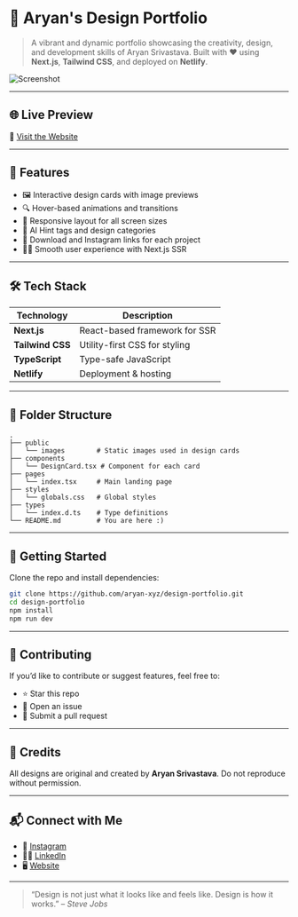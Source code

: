 # 🎨 Aryan's Design Portfolio

> A vibrant and dynamic portfolio showcasing the creativity, design, and development skills of Aryan Srivastava. Built with ❤️ using **Next.js**, **Tailwind CSS**, and deployed on **Netlify**.

![Screenshot](public/images/preview.png)

---

## 🌐 Live Preview

🔗 [Visit the Website](https://your-netlify-url.netlify.app)

---

## 🚀 Features

- 🖼️ Interactive design cards with image previews
- 🔍 Hover-based animations and transitions
- 📱 Responsive layout for all screen sizes
- 🧠 AI Hint tags and design categories
- 🔗 Download and Instagram links for each project
- 🧑‍💻 Smooth user experience with Next.js SSR

---

## 🛠️ Tech Stack

| Technology     | Description                     |
|----------------|---------------------------------|
| **Next.js**    | React-based framework for SSR   |
| **Tailwind CSS** | Utility-first CSS for styling |
| **TypeScript** | Type-safe JavaScript            |
| **Netlify**    | Deployment & hosting            |

---

## 📁 Folder Structure

```
.
├── public
│   └── images        # Static images used in design cards
├── components
│   └── DesignCard.tsx # Component for each card
├── pages
│   └── index.tsx     # Main landing page
├── styles
│   └── globals.css   # Global styles
├── types
│   └── index.d.ts    # Type definitions
└── README.md         # You are here :)
```

---

## 🧰 Getting Started

Clone the repo and install dependencies:

```bash
git clone https://github.com/aryan-xyz/design-portfolio.git
cd design-portfolio
npm install
npm run dev
```

---

## 🤝 Contributing

If you’d like to contribute or suggest features, feel free to:

- ⭐ Star this repo
- 🐛 Open an issue
- 🔀 Submit a pull request

---

## 📸 Credits

All designs are original and created by **Aryan Srivastava**. Do not reproduce without permission.

---

## 📬 Connect with Me

- 📸 [Instagram](https://www.instagram.com/aryansr.24)
- 🧑‍💼 [LinkedIn](https://www.linkedin.com/in/aryansrivastava24/)
- 🖥️ [Website](https://your-netlify-url.netlify.app)

---

> “Design is not just what it looks like and feels like. Design is how it works.” – *Steve Jobs*